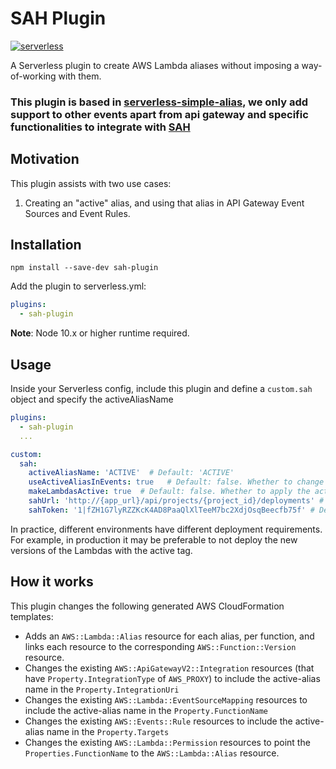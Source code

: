 # SAH Plugin

[![serverless][sls-image]][sls-url]

A Serverless plugin to create AWS Lambda aliases without imposing a way-of-working with them.

### This plugin is based in [serverless-simple-alias](https://github.com/digio/serverless-simple-alias), we only add support to other events apart from api gateway and specific functionalities to integrate with [SAH](https://github.com/FSHLL/sah)

## Motivation

This plugin assists with two use cases:
1. Creating an "active" alias, and using that alias in API Gateway Event Sources and Event Rules.

## Installation

```
npm install --save-dev sah-plugin
```

Add the plugin to serverless.yml:

```yaml
plugins:
  - sah-plugin
```

**Note**: Node 10.x or higher runtime required.

## Usage

Inside your Serverless config, include this plugin and define a `custom.sah` object and specify the activeAliasName

```yaml
plugins:
  - sah-plugin
  ...

custom:
  sah:
    activeAliasName: 'ACTIVE'  # Default: 'ACTIVE'
    useActiveAliasInEvents: true   # Default: false. Whether to change API Gateway to target the active alias or not
    makeLambdasActive: true  # Default: false. Whether to apply the active alias to the lambdas that are being deployed now. Could vary per environment.
    sahUrl: 'http://{app_url}/api/projects/{project_id}/deployments' # Default: null. It is not mandatory but you can use it if you wish to synchronize your displays with your SAH application.
    sahToken: '1|fZH1G7lyRZZKcK4AD8PaaQlXlTeeM7bc2XdjOsqBeecfb75f' # Default: null. It is not mandatory but you can use it if you wish to synchronize your displays with your SAH application.
```

In practice, different environments have different deployment requirements. For example, in production it
may be preferable to not deploy the new versions of the Lambdas with the active tag.

## How it works

This plugin changes the following generated AWS CloudFormation templates:
- Adds an `AWS::Lambda::Alias` resource for each alias, per function, and links each resource to the corresponding `AWS::Function::Version` resource.
- Changes the existing `AWS::ApiGatewayV2::Integration` resources (that have `Property.IntegrationType` of `AWS_PROXY`) to
  include the active-alias name in the `Property.IntegrationUri`
- Changes the existing `AWS::Lambda::EventSourceMapping` resources to include the active-alias name in the `Property.FunctionName`
- Changes the existing `AWS::Events::Rule` resources to include the active-alias name in the `Property.Targets`
- Changes the existing `AWS::Lambda::Permission` resources to point the `Properties.FunctionName` to the `AWS::Lambda::Alias` resource.

[sls-image]: http://public.serverless.com/badges/v3.svg
[sls-url]: http://www.serverless.com
